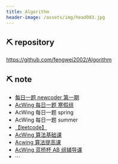 ```yaml
---
title: Algorithm
header-image: /assets/img/head003.jpg
---
```


## ⛏ repository

https://github.com/fengwei2002/Algorithm

## ⛏ note

- [每日一题 newcoder 第一期](https://www.notion.so/fengwei2002/d6d57abf4f414ec78435c335ef4a261c?v=39157bb5b80d466fb70f7184cc4cc79f)
- [AcWing 每日一题 寒假组](https://www.notion.so/fengwei2002/ACwing-2193a6ced4a943ecac78a6c771fb6886)
- AcWing 每日一题 spring
- AcWing 每日一题 summer
- [【leetcode】](https://www.notion.so/fengwei2002/leetcode-250a7f49f1e5475193f9beb585598848)
- [AcWing 算法基础课](https://www.notion.so/fengwei2002/AcWing-2ed2f53326b049b8945f6119c83874be)
- [Acwing 算法提高课](https://www.notion.so/fengwei2002/AcWing-c0498857a5b3428d90a3022b3798c343)
- [AcWing 蓝桥杯 AB 组辅导课](https://www.notion.so/fengwei2002/ACwing-ff95d446f8d9476181d5213c0253d5eb)  
- $\cdots$


